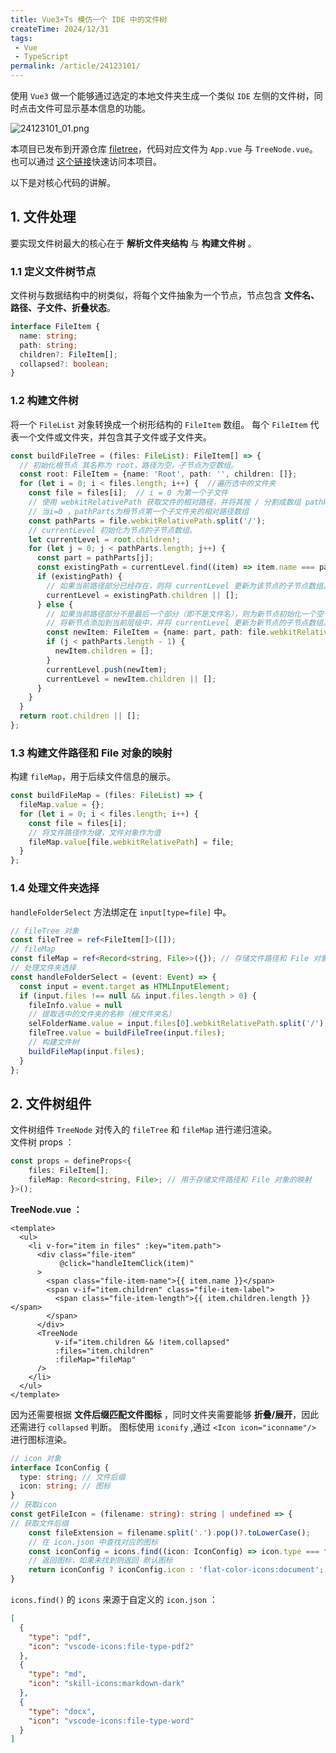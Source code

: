 ```yaml
---
title: Vue3+Ts 模仿一个 IDE 中的文件树
createTime: 2024/12/31
tags:
 - Vue
 - TypeScript
permalink: /article/24123101/
---
```



使用 `Vue3` 做一个能够通过选定的本地文件夹生成一个类似 `IDE` 左侧的文件树，同时点击文件可显示基本信息的功能。  

<!-- more -->  

![24123101_01.png](/assets/24123101_01.png)

本项目已发布到开源仓库 [filetree](https://github.com/zhenghaoyang24/filetree)，代码对应文件为 `App.vue` 与 `TreeNode.vue`。也可以通过
[这个链接](https://files-tree.netlify.app/)快速访问本项目。  

以下是对核心代码的讲解。

## 1. 文件处理
要实现文件树最大的核心在于 **解析文件夹结构** 与 **构建文件树** 。

### 1.1 定义文件树节点
文件树与数据结构中的树类似，将每个文件抽象为一个节点，节点包含 **文件名、路径、子文件、折叠状态**。
```ts
interface FileItem {
  name: string;
  path: string;
  children?: FileItem[];
  collapsed?: boolean;
}
```
### 1.2 构建文件树
将一个 `FileList` 对象转换成一个树形结构的 `FileItem` 数组。
每个 `FileItem` 代表一个文件或文件夹，并包含其子文件或子文件夹。
```ts
const buildFileTree = (files: FileList): FileItem[] => {
  // 初始化根节点 其名称为 root，路径为空，子节点为空数组。
  const root: FileItem = {name: 'Root', path: '', children: []};
  for (let i = 0; i < files.length; i++) {  //遍历选中的文件夹
    const file = files[i];  // i = 0 为第一个子文件
    // 使用 webkitRelativePath 获取文件的相对路径，并将其按 / 分割成数组 pathParts。
    // 当i=0 ，pathParts为根节点第一个子文件夹的相对路径数组
    const pathParts = file.webkitRelativePath.split('/');
    // currentLevel 初始化为节点的子节点数组。
    let currentLevel = root.children!;
    for (let j = 0; j < pathParts.length; j++) {
      const part = pathParts[j];
      const existingPath = currentLevel.find((item) => item.name === part);
      if (existingPath) {
        // 如果当前路径部分已经存在，则将 currentLevel 更新为该节点的子节点数组。
        currentLevel = existingPath.children || [];
      } else {
        // 如果当前路径部分不是最后一个部分（即不是文件名），则为新节点初始化一个空子节点数组。
        // 将新节点添加到当前层级中，并将 currentLevel 更新为新节点的子节点数组。
        const newItem: FileItem = {name: part, path: file.webkitRelativePath};
        if (j < pathParts.length - 1) {
          newItem.children = [];
        }
        currentLevel.push(newItem);
        currentLevel = newItem.children || [];
      }
    }
  }
  return root.children || [];
};
```

### 1.3 构建文件路径和 File 对象的映射
构建 `fileMap`，用于后续文件信息的展示。
```ts
const buildFileMap = (files: FileList) => {
  fileMap.value = {};
  for (let i = 0; i < files.length; i++) {
    const file = files[i];
    // 将文件路径作为键，文件对象作为值
    fileMap.value[file.webkitRelativePath] = file;
  }
};
```
### 1.4 处理文件夹选择
`handleFolderSelect` 方法绑定在 `input[type=file]` 中。
```ts
// fileTree 对象
const fileTree = ref<FileItem[]>([]);
// fileMap
const fileMap = ref<Record<string, File>>({}); // 存储文件路径和 File 对象的映射
// 处理文件夹选择
const handleFolderSelect = (event: Event) => {
  const input = event.target as HTMLInputElement;
  if (input.files !== null && input.files.length > 0) {
    fileInfo.value = null
    // 提取选中的文件夹的名称（根文件夹名）
    selFolderName.value = input.files[0].webkitRelativePath.split('/')[0];
    fileTree.value = buildFileTree(input.files);
    // 构建文件树
    buildFileMap(input.files);  
  }
};
```

## 2. 文件树组件
文件树组件 `TreeNode` 对传入的 `fileTree` 和 `fileMap` 进行递归渲染。  
文件树 props ：
```ts
const props = defineProps<{
    files: FileItem[];
    fileMap: Record<string, File>; // 用于存储文件路径和 File 对象的映射
}>();
```
**TreeNode.vue ：**
```vue
<template>
  <ul>
    <li v-for="item in files" :key="item.path">
      <div class="file-item"
           @click="handleItemClick(item)"
      >
        <span class="file-item-name">{{ item.name }}</span>
        <span v-if="item.children" class="file-item-label">
          <span class="file-item-length">{{ item.children.length }}</span>
        </span>
      </div>
      <TreeNode
          v-if="item.children && !item.collapsed"
          :files="item.children"
          :fileMap="fileMap"
      />
    </li>
  </ul>
</template>
```
因为还需要根据 **文件后缀匹配文件图标** ，同时文件夹需要能够 **折叠/展开**，因此还需进行 `collapsed` 判断。
图标使用 `iconify` ,通过 `<Icon icon="iconname"/>` 进行图标渲染。
```ts
// icon 对象
interface IconConfig {
  type: string; // 文件后缀
  icon: string; // 图标
}
// 获取icon
const getFileIcon = (filename: string): string | undefined => {
// 获取文件后缀
    const fileExtension = filename.split('.').pop()?.toLowerCase();
    // 在 icon.json 中查找对应的图标
    const iconConfig = icons.find((icon: IconConfig) => icon.type === fileExtension);
    // 返回图标，如果未找到则返回 默认图标
    return iconConfig ? iconConfig.icon : 'flat-color-icons:document';
}
```
`icons.find()` 的 `icons` 来源于自定义的 `icon.json` ：
```json
[
  {
    "type": "pdf",
    "icon": "vscode-icons:file-type-pdf2"
  },
  {
    "type": "md",
    "icon": "skill-icons:markdown-dark"
  },
  {
    "type": "docx",
    "icon": "vscode-icons:file-type-word"
  }
]
```

